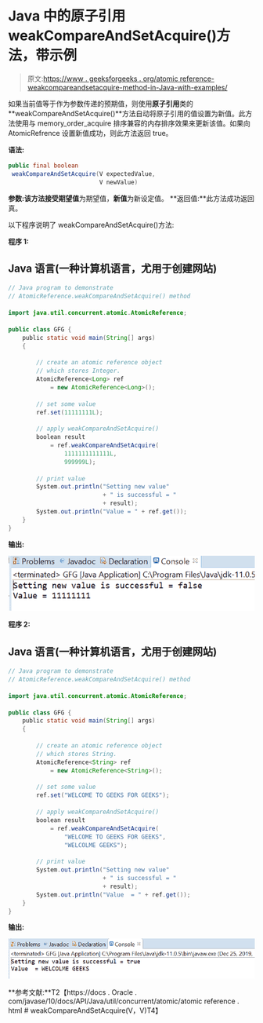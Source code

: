 # Java 中的原子引用 weakCompareAndSetAcquire()方法，带示例

> 原文:[https://www . geeksforgeeks . org/atomic reference-weakcompareandsetacquire-method-in-Java-with-examples/](https://www.geeksforgeeks.org/atomicreference-weakcompareandsetacquire-method-in-java-with-examples/)

如果当前值等于作为参数传递的预期值，则使用**原子引用**类的**weakCompareAndSetAcquire()**方法自动将原子引用的值设置为新值。此方法使用与 memory_order_acquire 排序兼容的内存排序效果来更新该值。如果向 AtomicRefrence 设置新值成功，则此方法返回 true。

**语法:**

```java
public final boolean
 weakCompareAndSetAcquire(V expectedValue,
                          V newValue)
```

**参数:**该方法接受**期望值**为期望值，**新值**为新设定值。
**返回值:**此方法成功返回真。

以下程序说明了 weakCompareAndSetAcquire()方法:

**程序 1:**

## Java 语言(一种计算机语言，尤用于创建网站)

```java
// Java program to demonstrate
// AtomicReference.weakCompareAndSetAcquire() method

import java.util.concurrent.atomic.AtomicReference;

public class GFG {
    public static void main(String[] args)
    {

        // create an atomic reference object
        // which stores Integer.
        AtomicReference<Long> ref
            = new AtomicReference<Long>();

        // set some value
        ref.set(11111111L);

        // apply weakCompareAndSetAcquire()
        boolean result
            = ref.weakCompareAndSetAcquire(
                1111111111111L,
                999999L);

        // print value
        System.out.println("Setting new value"
                           + " is successful = "
                           + result);
        System.out.println("Value = " + ref.get());
    }
}
```

**输出:**

![](img/26813345066febd1b100913a8b671137.png)

**程序 2:**

## Java 语言(一种计算机语言，尤用于创建网站)

```java
// Java program to demonstrate
// AtomicReference.weakCompareAndSetAcquire() method

import java.util.concurrent.atomic.AtomicReference;

public class GFG {
    public static void main(String[] args)
    {

        // create an atomic reference object
        // which stores String.
        AtomicReference<String> ref
            = new AtomicReference<String>();

        // set some value
        ref.set("WELCOME TO GEEKS FOR GEEKS");

        // apply weakCompareAndSetAcquire()
        boolean result
            = ref.weakCompareAndSetAcquire(
                "WELCOME TO GEEKS FOR GEEKS",
                "WELCOLME GEEKS");

        // print value
        System.out.println("Setting new value"
                           + " is successful = "
                           + result);
        System.out.println("Value  = " + ref.get());
    }
}
```

**输出:**

![](img/e4ea9699294b1d2f7202c744a83a6cd7.png)

**参考文献:**T2【https://docs . Oracle . com/javase/10/docs/API/Java/util/concurrent/atomic/atomic reference . html # weakCompareAndSetAcquire(V，V)T4】
